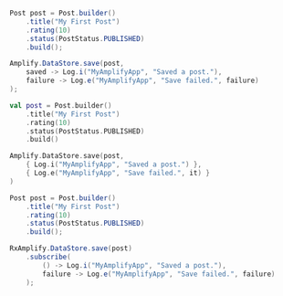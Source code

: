 <amplify-block-switcher> <amplify-block name="Java">

```java
Post post = Post.builder()
    .title("My First Post")
    .rating(10)
    .status(PostStatus.PUBLISHED)
    .build();

Amplify.DataStore.save(post,
    saved -> Log.i("MyAmplifyApp", "Saved a post."),
    failure -> Log.e("MyAmplifyApp", "Save failed.", failure)
);
```

</amplify-block> <amplify-block name="Kotlin">

```kotlin
val post = Post.builder()
    .title("My First Post")
    .rating(10)
    .status(PostStatus.PUBLISHED)
    .build()

Amplify.DataStore.save(post,
    { Log.i("MyAmplifyApp", "Saved a post.") },
    { Log.e("MyAmplifyApp", "Save failed.", it) }
)
```

</amplify-block> <amplify-block name="RxJava">

```java
Post post = Post.builder()
    .title("My First Post")
    .rating(10)
    .status(PostStatus.PUBLISHED)
    .build();

RxAmplify.DataStore.save(post)
    .subscribe(
        () -> Log.i("MyAmplifyApp", "Saved a post."),
        failure -> Log.e("MyAmplifyApp", "Save failed.", failure)
    );
```

</amplify-block> </amplify-block-switcher>
